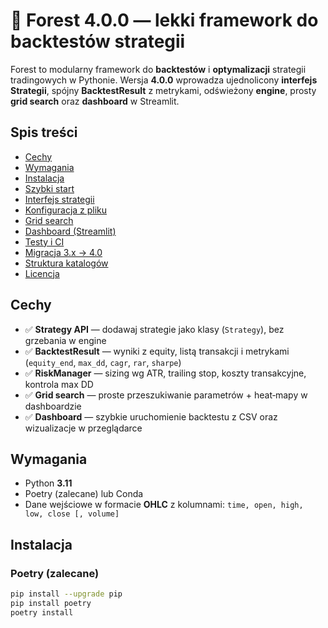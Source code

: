 # 🌲 Forest 4.0.0 — lekki framework do backtestów strategii

Forest to modularny framework do **backtestów** i **optymalizacji** strategii tradingowych w Pythonie.
Wersja **4.0.0** wprowadza ujednolicony **interfejs Strategii**, spójny **BacktestResult** z metrykami,
odświeżony **engine**, prosty **grid search** oraz **dashboard** w Streamlit.

## Spis treści
- [Cechy](#cechy)
- [Wymagania](#wymagania)
- [Instalacja](#instalacja)
- [Szybki start](#szybki-start)
- [Interfejs strategii](#interfejs-strategii)
- [Konfiguracja z pliku](#konfiguracja-z-pliku)
- [Grid search](#grid-search)
- [Dashboard (Streamlit)](#dashboard-streamlit)
- [Testy i CI](#testy-i-ci)
- [Migracja 3.x → 4.0](#migracja-3x--400)
- [Struktura katalogów](#struktura-katalogów)
- [Licencja](#licencja)

## Cechy
- ✅ **Strategy API** — dodawaj strategie jako klasy (`Strategy`), bez grzebania w engine
- ✅ **BacktestResult** — wyniki z equity, listą transakcji i metrykami (`equity_end`, `max_dd`, `cagr`, `rar`, `sharpe`)
- ✅ **RiskManager** — sizing wg ATR, trailing stop, koszty transakcyjne, kontrola max DD
- ✅ **Grid search** — proste przeszukiwanie parametrów + heat‑mapy w dashboardzie
- ✅ **Dashboard** — szybkie uruchomienie backtestu z CSV oraz wizualizacje w przeglądarce

## Wymagania
- Python **3.11**
- Poetry (zalecane) lub Conda
- Dane wejściowe w formacie **OHLC** z kolumnami: `time, open, high, low, close [, volume]`

## Instalacja

### Poetry (zalecane)
```bash
pip install --upgrade pip
pip install poetry
poetry install


